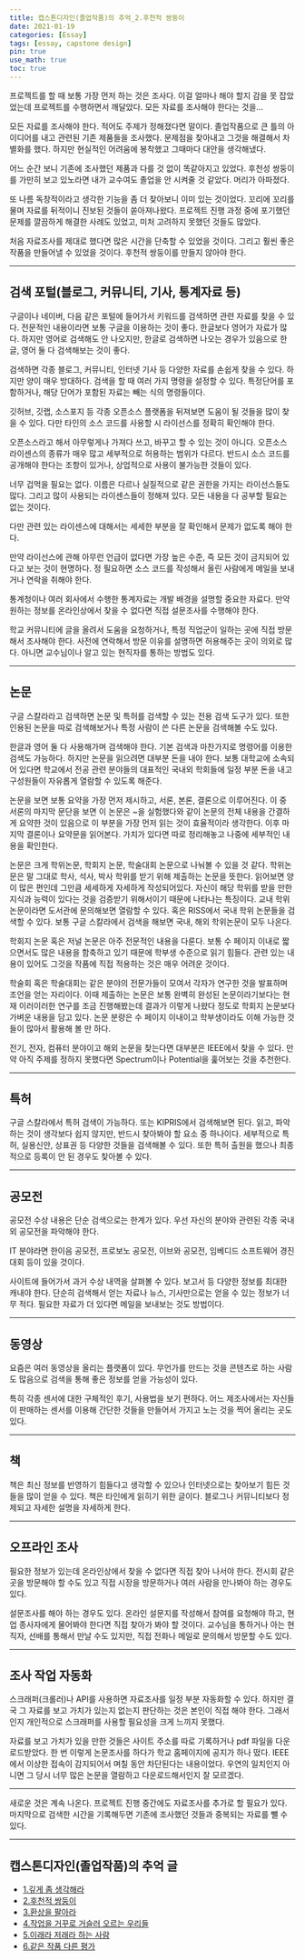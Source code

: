 ```yaml
---
title: 캡스톤디자인(졸업작품)의 추억_2.후천적 쌍둥이
date: 2021-01-19
categories: [Essay]
tags: [essay, capstone design]
pin: true
use_math: true
toc: true
---
```


프로젝트를 할 때 보통 가장 먼저 하는 것은 조사다. 이걸 얼마나 해야 할지 감을 못 잡았었는데 프로젝트를 수행하면서 깨달았다. 모든 자료를 조사해야 한다는 것을…  
  
모든 자료를 조사해야 한다. 적어도 주제가 정해졌다면 말이다. 졸업작품으로 큰 틀의 아이디어를 내고 관련된 기존 제품들을 조사했다. 문제점을 찾아내고 그것을 해결해서 차별화를 했다. 하지만 현실적인 어려움에 봉착했고 그때마다 대안을 생각해냈다.  
  
어느 순간 보니 기존에 조사했던 제품과 다를 것 없이 똑같아지고 있었다. 후천성 쌍둥이를 가만히 보고 있노라면 내가 교수여도 졸업을 안 시켜줄 것 같았다. 머리가 아파졌다.  

또 나름 독창적이라고 생각한 기능을 좀 더 찾아보니 이미 있는 것이었다. 꼬리에 꼬리를 물며 자료를 뒤적이니 진보된 것들이 쏟아져나왔다. 프로젝트 진행 과정 중에 포기했던 문제를 깔끔하게 해결한 사례도 있었고, 미처 고려하지 못했던 것들도 많았다.  
  
처음 자료조사를 제대로 했다면 많은 시간을 단축할 수 있었을 것이다. 그리고 훨씬 좋은 작품을 만들어낼 수 있었을 것이다. 후천적 쌍둥이를 만들지 않아야 한다.  

***

## __검색 포털(블로그, 커뮤니티, 기사, 통계자료 등)__

구글이나 네이버, 다음 같은 포털에 들어가서 키워드를 검색하면 관련 자료를 찾을 수 있다. 전문적인 내용이라면 보통 구글을 이용하는 것이 좋다. 한글보다 영어가 자료가 많다. 하지만 영어로 검색해도 안 나오지만, 한글로 검색하면 나오는 경우가 있음으로 한글, 영어 둘 다 검색해보는 것이 좋다.  
  
검색하면 각종 블로그, 커뮤니티, 인터넷 기사 등 다양한 자료를 손쉽게 찾을 수 있다. 하지만 양이 매우 방대하다. 검색을 할 때 여러 가지 명령을 설정할 수 있다. 특정단어를 포함하거나, 해당 단어가 포함된 자료는 빼는 식의 명령들이다.
  
깃허브, 깃랩, 소스포지 등 각종 오픈소스 플랫폼을 뒤져보면 도움이 될 것들을 많이 찾을 수 있다. 다만 타인의 소스 코드를 사용할 시 라이선스를 정확히 확인해야 한다.  
  
오픈소스라고 해서 아무렇게나 가져다 쓰고, 바꾸고 할 수 있는 것이 아니다. 오픈소스 라이센스의 종류가 매우 많고 세부적으로 허용하는 범위가 다르다. 반드시 소스 코드를 공개해야 한다는 조항이 있거나, 상업적으로 사용이 불가능한 것들이 있다.  

너무 겁먹을 필요는 없다. 이름은 다르나 실질적으로 같은 권한을 가지는 라이선스들도 많다. 그리고 많이 사용되는 라이센스들이 정해져 있다. 모든 내용을 다 공부할 필요는 없는 것이다.  
  
다만 관련 있는 라이센스에 대해서는 세세한 부분을 잘 확인해서 문제가 없도록 해야 한다.  
  
만약 라이선스에 관해 아무런 언급이 없다면 가장 높은 수준, 즉 모든 것이 금지되어 있다고 보는 것이 현명하다. 정 필요하면 소스 코드를 작성해서 올린 사람에게 메일을 보내거나 연락을 취해야 한다.  
  
통계청이나 여러 회사에서 수행한 통계자료는 개발 배경을 설명할 중요한 자료다. 만약 원하는 정보를 온라인상에서 찾을 수 없다면 직접 설문조사를 수행해야 한다.  
  
학교 커뮤니티에 글을 올려서 도움을 요청하거나, 특정 직업군이 일하는 곳에 직접 방문해서 조사해야 한다. 사전에 연락해서 방문 이유를 설명하면 허용해주는 곳이 의외로 많다. 아니면 교수님이나 알고 있는 현직자를 통하는 방법도 있다.  

***

## __논문__

구글 스칼라라고 검색하면 논문 및 특허를 검색할 수 있는 전용 검색 도구가 있다. 또한 인용된 논문을 따로 검색해보거나 특정 사람이 쓴 다른 논문을 검색해볼 수도 있다.  
  
한글과 영어 둘 다 사용해가며 검색해야 한다. 기본 검색과 마찬가지로 명령어를 이용한 검색도 가능하다. 하지만 논문을 읽으려면 대부분 돈을 내야 한다. 보통 대학교에 소속되어 있다면 학교에서 전공 관련 분야들의 대표적인 국내외 학회들에 일정 부분 돈을 내고 구성원들이 자유롭게 열람할 수 있도록 해준다.  
  
논문을 보면 보통 요약을 가장 먼저 제시하고, 서론, 본론, 결론으로 이루어진다. 이 중 서론의 마지막 문단을 보면 이 논문은 ~을 실험했다와 같이 논문의 전체 내용을 간결하게 요약한 것이 있음으로 이 부분을 가장 먼저 읽는 것이 효율적이라 생각한다. 이후 마지막 결론이나 요약문을 읽어본다. 가치가 있다면 따로 정리해놓고 나중에 세부적인 내용을 확인한다.  
  
논문은 크게 학위논문, 학회지 논문, 학술대회 논문으로 나눠볼 수 있을 것 같다. 학위논문은 말 그대로 학사, 석사, 박사 학위를 받기 위해 제출하는 논문을 뜻한다. 읽어보면 양이 많은 편인데 그만큼 세세하게 자세하게 작성되어있다. 자신이 해당 학위를 받을 만한 지식과 능력이 있다는 것을 검증받기 위해서이기 때문에 나타나는 특징이다. 교내 학위 논문이라면 도서관에 문의해보면 열람할 수 있다. 혹은 RISS에서 국내 학위 논문들을 검색할 수 있다. 보통 구글 스칼라에서 검색을 해보면 국내, 해외 학위논문이 모두 나온다.  
  
학회지 논문 혹은 저널 논문은 아주 전문적인 내용을 다룬다. 보통 수 페이지 이내로 짧으면서도 많은 내용을 함축하고 있기 때문에 학부생 수준으로 읽기 힘들다. 관련 있는 내용이 있어도 그것을 작품에 직접 적용하는 것은 매우 어려운 것이다.  
  
학술회 혹은 학술대회는 같은 분야의 전문가들이 모여서 각자가 연구한 것을 발표하며 조언을 얻는 자리이다. 이때 제출하는 논문은 보통 완벽히 완성된 논문이라기보다는 현재 이러이러한 연구를 조금 진행해봤는데 결과가 이렇게 나왔다 정도로 학회지 논문보다 가벼운 내용을 담고 있다. 논문 분량은 수 페이지 이내이고 학부생이라도 이해 가능한 것들이 많아서 활용해 볼 만 하다.  
  
전기, 전자, 컴퓨터 분야이고 해외 논문을 찾는다면 대부분은 IEEE에서 찾을 수 있다. 만약 아직 주제를 정하지 못했다면 Spectrum이나 Potential을 훑어보는 것을 추천한다.  

***

## __특허__

구글 스칼라에서 특허 검색이 가능하다. 또는 KIPRIS에서 검색해보면 된다. 읽고, 파악하는 것이 생각보다 쉽지 않지만, 반드시 찾아봐야 할 요소 중 하나이다. 세부적으로 특허, 실용신안, 상표권 등 다양한 것들을 검색해볼 수 있다. 또한 특허 출원을 했으나 최종적으로 등록이 안 된 경우도 찾아볼 수 있다.  

***

## __공모전__

공모전 수상 내용은 단순 검색으로는 한계가 있다. 우선 자신의 분야와 관련된 각종 국내외 공모전을 파악해야 한다.  
  
IT 분야라면 한이음 공모전, 프로보노 공모전, 이브와 공모전, 임베디드 소프트웨어 경진대회 등이 있을 것이다.  
  
사이트에 들어가서 과거 수상 내역을 살펴볼 수 있다. 보고서 등 다양한 정보를 최대한 캐내야 한다. 단순히 검색해서 얻는 자료나 뉴스, 기사만으로는 얻을 수 있는 정보가 너무 적다. 필요한 자료가 더 있다면 메일을 보내보는 것도 방법이다.  

***

## __동영상__

요즘은 여러 동영상을 올리는 플랫폼이 있다. 무언가를 만드는 것을 콘텐츠로 하는 사람도 많음으로 검색을 통해 좋은 정보를 얻을 가능성이 있다.  
  
특히 각종 센서에 대한 구체적인 후기, 사용법을 보기 편하다. 어느 제조사에서는 자신들이 판매하는 센서를 이용해 간단한 것들을 만들어서 가지고 노는 것을 찍어 올리는 곳도 있다.  

***

## __책__

책은 최신 정보를 반영하기 힘들다고 생각할 수 있으나 인터넷으로는 찾아보기 힘든 것들을 많이 얻을 수 있다. 책은 타인에게 읽히기 위한 글이다. 블로그나 커뮤니티보다 정제되고 자세한 설명을 자세하게 한다.  

***

## __오프라인 조사__

필요한 정보가 있는데 온라인상에서 찾을 수 없다면 직접 찾아 나서야 한다. 전시회 같은 곳을 방문해야 할 수도 있고 직접 시장을 방문하거나 여러 사람을 만나봐야 하는 경우도 있다.  
  
설문조사를 해야 하는 경우도 있다. 온라인 설문지를 작성해서 참여를 요청해야 하고, 현업 종사자에게 물어봐야 한다면 직접 찾아가 봐야 할 것이다. 교수님을 통하거나 아는 현직자, 선배를 통해서 만날 수도 있지만, 직접 전화나 메일로 문의해서 방문할 수도 있다.  

***

## __조사 작업 자동화__

스크래퍼(크롤러)나 API를 사용하면 자료조사를 일정 부분 자동화할 수 있다. 하지만 결국 그 자료를 보고 가치가 있는지 없는지 판단하는 것은 본인이 직접 해야 한다. 그래서인지 개인적으로 스크래퍼를 사용할 필요성을 크게 느끼지 못했다.  
  
자료를 보고 가치가 있을 만한 것들은 사이트 주소를 따로 기록하거나 pdf 파일을 다운로드받았다. 한 번 이렇게 논문조사를 하다가 학교 홈페이지에 공지가 하나 떴다. IEEE에서 이상한 접속이 감지되어서 며칠 동안 차단된다는 내용이었다. 우연의 일치인지 아니면 그 당시 너무 많은 논문을 열람하고 다운로드해서인지 잘 모르겠다.  

***

새로운 것은 계속 나온다. 프로젝트 진행 중간에도 자료조사를 추가로 할 필요가 있다. 마지막으로 검색한 시간을 기록해두면 기존에 조사했던 것들과 중복되는 자료를 뺄 수 있다.

***

## __캡스톤디자인(졸업작품)의 추억 글__

- [1.깊게 좀 생각해라](https://chalgx.github.io/essay/MemoriesofCapstoneDesign1)
- [2.후천적 쌍둥이](https://chalgx.github.io/essay/MemoriesofCapstoneDesign2)
- [3.환상을 팔아라](https://chalgx.github.io/essay/MemoriesofCapstoneDesign3)
- [4.작업을 거꾸로 거슬러 오르는 우리들](https://chalgx.github.io/essay/MemoriesofCapstoneDesign4)
- [5.이래라 저래라 하는 사람](https://chalgx.github.io/essay/MemoriesofCapstoneDesign5)
- [6.같은 작품 다른 평가](https://chalgx.github.io/essay/MemoriesofCapstoneDesign6)
